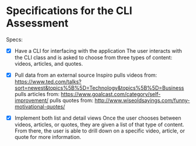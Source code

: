 # Specifications for the CLI Assessment

Specs:
- [x] Have a CLI for interfacing with the application
    The user interacts with the CLI class and is asked to choose from three types of content: videos, articles, and quotes.

- [x] Pull data from an external source
    Inspiro pulls videos from: https://www.ted.com/talks?sort=newest&topics%5B%5D=Technology&topics%5B%5D=Business
            pulls articles from: https://www.goalcast.com/category/self-improvement/
            pulls quotes from: http://www.wiseoldsayings.com/funny-motivational-quotes/

- [x] Implement both list and detail views
    Once the user chooses between videos, articles, or quotes, they are given a list of that type of content.
    From there, the user is able to drill down on a specific video, article, or quote for more information.
